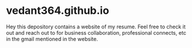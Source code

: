 # vedant364.github.io
Hey this depository contains a website of my resume. Feel free to check it out and reach out to for business collaboration, professional connects, etc in the gmail  mentioned in the website.
